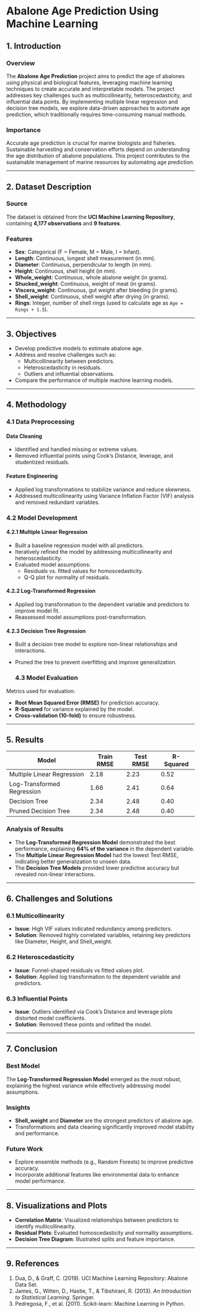 # Abalone Age Prediction Using Machine Learning

## 1. Introduction

### Overview
The **Abalone Age Prediction** project aims to predict the age of abalones using physical and biological features, leveraging machine learning techniques to create accurate and interpretable models. The project addresses key challenges such as multicollinearity, heteroscedasticity, and influential data points. By implementing multiple linear regression and decision tree models, we explore data-driven approaches to automate age prediction, which traditionally requires time-consuming manual methods.

### Importance
Accurate age prediction is crucial for marine biologists and fisheries. Sustainable harvesting and conservation efforts depend on understanding the age distribution of abalone populations. This project contributes to the sustainable management of marine resources by automating age prediction.

---

## 2. Dataset Description

### Source
The dataset is obtained from the **UCI Machine Learning Repository**, containing **4,177 observations** and **9 features**.

### Features
- **Sex**: Categorical (F = Female, M = Male, I = Infant).
- **Length**: Continuous, longest shell measurement (in mm).
- **Diameter**: Continuous, perpendicular to length (in mm).
- **Height**: Continuous, shell height (in mm).
- **Whole_weight**: Continuous, whole abalone weight (in grams).
- **Shucked_weight**: Continuous, weight of meat (in grams).
- **Viscera_weight**: Continuous, gut weight after bleeding (in grams).
- **Shell_weight**: Continuous, shell weight after drying (in grams).
- **Rings**: Integer, number of shell rings (used to calculate age as `Age = Rings + 1.5`).
  

---

  ## 3. Objectives
- Develop predictive models to estimate abalone age.
- Address and resolve challenges such as:
  - Multicollinearity between predictors.
  - Heteroscedasticity in residuals.
  - Outliers and influential observations.
- Compare the performance of multiple machine learning models.

---

## 4. Methodology

### 4.1 Data Preprocessing
#### Data Cleaning
- Identified and handled missing or extreme values.
- Removed influential points using Cook’s Distance, leverage, and studentized residuals.

#### Feature Engineering
- Applied log transformations to stabilize variance and reduce skewness.
- Addressed multicollinearity using Variance Inflation Factor (VIF) analysis and removed redundant variables.

### 4.2 Model Development
#### 4.2.1 Multiple Linear Regression
- Built a baseline regression model with all predictors.
- Iteratively refined the model by addressing multicollinearity and heteroscedasticity.
- Evaluated model assumptions:
  - Residuals vs. fitted values for homoscedasticity.
  - Q-Q plot for normality of residuals.

#### 4.2.2 Log-Transformed Regression
- Applied log transformation to the dependent variable and predictors to improve model fit.
- Reassessed model assumptions post-transformation.

#### 4.2.3 Decision Tree Regression
- Built a decision tree model to explore non-linear relationships and interactions.
- Pruned the tree to prevent overfitting and improve generalization.
  

  ### 4.3 Model Evaluation
Metrics used for evaluation:
- **Root Mean Squared Error (RMSE)** for prediction accuracy.
- **R-Squared** for variance explained by the model.
- **Cross-validation (10-fold)** to ensure robustness.

---
## 5. Results

| Model                      | Train RMSE | Test RMSE | R-Squared |
|----------------------------|------------|-----------|-----------|
| Multiple Linear Regression | 2.18       | 2.23      | 0.52      |
| Log-Transformed Regression | 1.66       | 2.41      | 0.64      |
| Decision Tree              | 2.34       | 2.48      | 0.40      |
| Pruned Decision Tree       | 2.34       | 2.48      | 0.40      |

### Analysis of Results
- The **Log-Transformed Regression Model** demonstrated the best performance, explaining **64% of the variance** in the dependent variable.
- The **Multiple Linear Regression Model** had the lowest Test RMSE, indicating better generalization to unseen data.
- The **Decision Tree Models** provided lower predictive accuracy but revealed non-linear interactions.

---

## 6. Challenges and Solutions

### 6.1 Multicollinearity
- **Issue**: High VIF values indicated redundancy among predictors.
- **Solution**: Removed highly correlated variables, retaining key predictors like Diameter, Height, and Shell_weight.

### 6.2 Heteroscedasticity
- **Issue**: Funnel-shaped residuals vs fitted values plot.
- **Solution**: Applied log transformation to the dependent variable and predictors.

### 6.3 Influential Points
- **Issue**: Outliers identified via Cook’s Distance and leverage plots distorted model coefficients.
- **Solution**: Removed these points and refitted the model.

---
## 7. Conclusion
### Best Model
The **Log-Transformed Regression Model** emerged as the most robust, explaining the highest variance while effectively addressing model assumptions.

### Insights
- **Shell_weight** and **Diameter** are the strongest predictors of abalone age.
- Transformations and data cleaning significantly improved model stability and performance.

### Future Work
- Explore ensemble methods (e.g., Random Forests) to improve predictive accuracy.
- Incorporate additional features like environmental data to enhance model performance.

---
## 8. Visualizations and Plots
- **Correlation Matrix**: Visualized relationships between predictors to identify multicollinearity.
- **Residual Plots**: Evaluated homoscedasticity and normality assumptions.
- **Decision Tree Diagram**: Illustrated splits and feature importance.

---
## 9. References
1. Dua, D., & Graff, C. (2019). UCI Machine Learning Repository: Abalone Data Set.
2. James, G., Witten, D., Hastie, T., & Tibshirani, R. (2013). *An Introduction to Statistical Learning*. Springer.
3. Pedregosa, F., et al. (2011). Scikit-learn: Machine Learning in Python.

